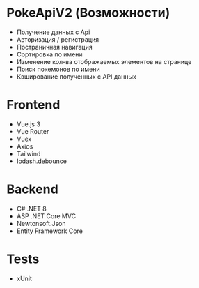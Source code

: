 # PokeApiV2 (Возможности)
* Получение данных с Api
* Авторизация / регистрация
* Постраничная навигация
* Сортировка по имени
* Изменение кол-ва отображаемых элементов на странице
* Поиск покемонов по имени
* Кэширование полученных с API данных

# Frontend
* Vue.js 3
* Vue Router
* Vuex
* Axios
* Tailwind
* lodash.debounce

# Backend
* C# .NET 8
* ASP .NET Core MVC
* Newtonsoft.Json
* Entity Framework Core

# Tests
* xUnit
